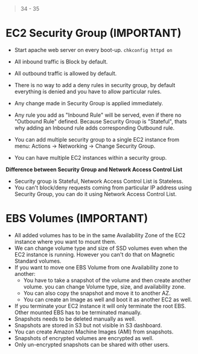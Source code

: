 > 34 - 35

# EC2 Security Group (IMPORTANT) #
- Start apache web server on every boot-up.
    `chkconfig httpd on`

- All inbound traffic is Block by default.
- All outbound traffic is allowed by default.
- There is no way to add a deny rules in security group, by default everything is denied and you have to allow particular rules.
- Any change made in Security Group is applied immediately.
- Any rule you add as "Inbound Rule" will be served, even if there no "Outbound Rule" defined. Because Security Group is "Stateful", thats why adding an Inbound rule adds corresponding Outbound rule.
- You can add multiple security group to a single EC2 instance from menu: Actions -> Networking -> Change Security Group.
- You can have multiple EC2 instances within a security group.

**Difference between Security Group and Network Access Control List**
- Security group is Stateful, Network Access Control List is Stateless.
- You can't block/deny requests coming from particular IP address using Security Group, you can do it using Network Access Control List.


# EBS Volumes (IMPORTANT) #
- All added volumes has to be in the same Availability Zone of the EC2 instance where you want to mount them.
- We can change volume type and size of SSD volumes even when the EC2 instance is running. However you can't do that on Magnetic Standard volumes.
- If you want to move one EBS Volume from one Availability zone to another:
    - You have to take a snapshot of the volume and then create another volume. you can change Volume type, size, and availability zone.
    - You can also copy the snapshot and move it to another AZ.
    - You can create an Image as well and boot it as another EC2 as well.
- If you terminate your EC2 instance it will only terminate the root EBS. Other mounted EBS has to be terminated manually.
- Snapshots needs to be deleted manually as well.
- Snapshots are stored in S3 but not visible in S3 dashboard.
- You can create Amazon Machine Images (AMI) from snapshots.
- Snapshots of encrypted volumes are encrypted as well.
- Only un-encrypted snapshots can be shared with other users.
